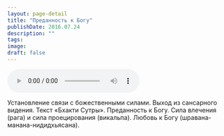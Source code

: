 ```yaml
---
layout: page-detail
title: "Преданность к Богу"
publishDate: 2016.07.24
description: ""
tags:
image:
draft: false
---
```


<audio title="2016.07.24 - Преданность к Богу.mp3" src="/upload/iblock/b65/b65fa3d7fb5978163aae34f3a8176f26.mp3" controls=""></audio>

 Установление связи с божественными силами. Выход из сансарного видения. Текст «Бхакти Сутры». Преданность к Богу. Сила влечения (рага) и сила проецирования (викальпа). Любовь к Богу (шравана-манана-нидидхьясана). 

  
